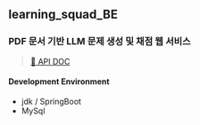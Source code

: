 ## learning_squad_BE

### PDF 문서 기반 LLM 문제 생성 및 채점 웹 서비스 

> [:page_facing_up: API DOC](https://www.notion.so/LearningSquad-API-d9bc2a753d79433ba997b469e817c1c5)

#### Development Environment
- jdk / SpringBoot
- MySql
